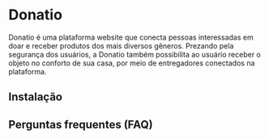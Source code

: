 # Donatio
Donatio é uma plataforma website que conecta pessoas interessadas em doar e receber produtos dos mais diversos gêneros. 
Prezando pela segurança dos usuários, a Donatio também possibilita ao usuário receber o objeto no conforto de sua casa, por meio de entregadores conectados na plataforma. 


## Instalação


## Perguntas frequentes (FAQ)
